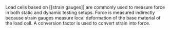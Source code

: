 Load cells based on [[strain gauges]] are commonly used to measure force in both static and dynamic testing setups. Force is measured indirectly because strain gauges measure local deformation of the base material of the load cell. A conversion factor is used to convert strain into force.

